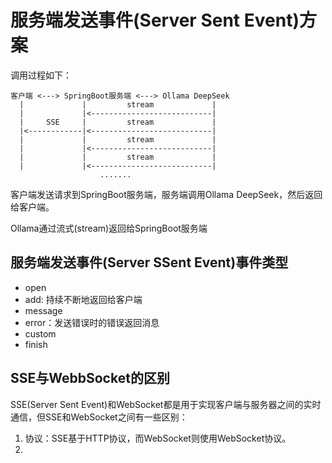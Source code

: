 # 服务端发送事件(Server Sent Event)方案

调用过程如下：
~~~
客户端 <---> SpringBoot服务端 <---> Ollama DeepSeek
  |             |         stream             |
  |             |<---------------------------|
  |     SSE     |         stream             |
  |<------------|<---------------------------|
  |             |         stream             |
  |             |<---------------------------|
  |             |         stream             |
  |             |<---------------------------|
                    .......
~~~


客户端发送请求到SpringBoot服务端，服务端调用Ollama DeepSeek，然后返回给客户端。

Ollama通过流式(stream)返回给SpringBoot服务端

## 服务端发送事件(Server SSent Event)事件类型
- open
- add: 持续不断地返回给客户端
- message
- error：发送错误时的错误返回消息
- custom
- finish

## SSE与WebbSocket的区别
SSE(Server Sent Event)和WebSocket都是用于实现客户端与服务器之间的实时通信，但SSE和WebSocket之间有一些区别：
1. 协议：SSE基于HTTP协议，而WebSocket则使用WebSocket协议。
2. 